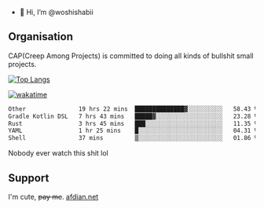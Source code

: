 - 👋 Hi, I’m @woshishabii

## Organisation

CAP(Creep Among Projects) is committed to doing all kinds of bullshit small projects.

[![Top Langs](https://github-readme-stats.vercel.app/api/top-langs/?username=woshishabii&layout=compact)](https://github.com/anuraghazra/github-readme-stats)

[![wakatime](https://wakatime.com/badge/user/34d02784-acc1-4a16-82d7-33fdb53c4ed6.svg)](https://wakatime.com/@34d02784-acc1-4a16-82d7-33fdb53c4ed6)


<!--START_SECTION:waka-->

```txt
Other               19 hrs 22 mins  ██████████████▓░░░░░░░░░░   58.43 %
Gradle Kotlin DSL   7 hrs 43 mins   █████▓░░░░░░░░░░░░░░░░░░░   23.28 %
Rust                3 hrs 45 mins   ███░░░░░░░░░░░░░░░░░░░░░░   11.35 %
YAML                1 hr 25 mins    █░░░░░░░░░░░░░░░░░░░░░░░░   04.31 %
Shell               37 mins         ▒░░░░░░░░░░░░░░░░░░░░░░░░   01.86 %
```

<!--END_SECTION:waka-->

Nobody ever watch this shit lol

## Support
I'm cute, ~~pay me~~.
[afdian.net](https://afdian.com/a/woshishabi)

<!---
woshishabii/woshishabii is a ✨ special ✨ repository because its `README.md` (this file) appears on your GitHub profile.
You can click the Preview link to take a look at your changes.
--->
